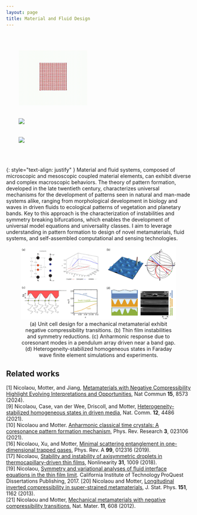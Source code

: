 ```yaml
---
layout: page
title: Material and Fluid Design
---
```

<pre>
<div class="container">
  <div class="row">
    <img src="/assets/gallery/figures/meta.gif" height="150"  />
    <div class="col"></div>
    <img src="/assets/gallery/unpublished/cylinder4_square.gif" height="125"  />
    <div class="col"></div>
    <img src="/assets/gallery/unpublished/9animation.gif" height="125"  />
  </div>
</div>
</pre>
{: style="text-align: justify" }
Material and fluid systems, composed of microscopic and mesoscopic coupled material elements, can exhibit diverse and complex macroscopic behaviors. The theory of pattern formation, developed in the late twentieth century, characterizes universal mechanisms for the development of patterns seen in natural and man-made systems alike, ranging from morphological development in biology and waves in driven fluids to ecological patterns of vegetation and planetary bands. Key to this approach is the characterization of instabilities and symmetry breaking bifurcations, which enables the development of universal model equations and universality classes. I aim to leverage understanding in pattern formation to design of novel metamaterials, fluid systems, and self-assembled computational and sensing technologies.

<figure>
<img src="/assets/img/materials.jpg" width=1024 />
<figcaption align="center">(a) Unit cell design for a mechanical metamaterial exhibit negative compressibility transitions. (b) Thin film instabilities and symmetry reductions. (c) Anharmonic response due to coresonant modes in a pendulum array driven near a band gap. (d) Heterogeneity-stabilized homogeneous states in Faraday wave finite element simulations and experiments.
</figcaption>
</figure>

## Related works
[1] Nicolaou, Motter, and Jiang, [Metamaterials with Negative Compressibility Highlight Evolving Interpretations and Opportunities](https://www.nature.com/articles/s41467-024-52853-x), Nat Commun **15**, 8573 (2024).  
[9] Nicolaou, Case, van der Wee, Driscoll, and  Motter, [Heterogeneity-stabilized homogeneous states in driven media](https://doi.org/10.1038/s41467-021-24459-0), Nat. Comm. **12**, 4486 (2021).  
[10] Nicolaou and Motter. [Anharmonic classical time crystals: A coresonance pattern formation mechanism](https://doi.org/10.1103/PhysRevResearch.3.023106), Phys. Rev. Research **3**, 023106 (2021).  
[16] Nicolaou, Xu, and  Motter, [Minimal scattering entanglement in one-dimensional trapped gases](https://doi.org/10.1103/PhysRevA.99.012316), Phys. Rev. A **99**, 012316 (2019).  
[17] Nicolaou, [Stability and instability of axisymmetric droplets in thermocapillary-driven thin films](https://doi.org/10.1088/1361-6544/aa999c), Nonlinearity **31**, 1009 (2018).  
[19] Nicolaou, [Symmetry and variational analyses of fluid interface equations in the thin film limit](https://www.proquest.com/docview/2129710996?pq-origsite=gscholar&fromopenview=true). California Institute of Technology ProQuest Dissertations Publishing, 2017.
[20] Nicolaou and Motter, [Longitudinal inverted compressibility in super-strained metamaterials](https://doi.org/10.1007/s10955-013-0742-8), J. Stat. Phys. **151**, 1162 (2013).  
[21] Nicolaou and Motter, [Mechanical metamaterials with negative compressibility transitions](https://doi.org/10.1038/nmat3331), Nat. Mater.  **11**, 608 (2012).  
